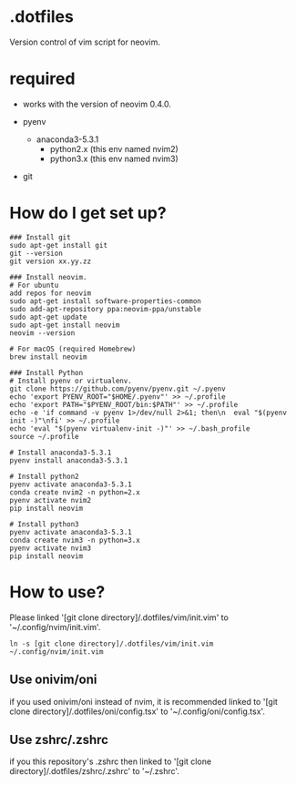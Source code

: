 # .dotfiles
Version control of vim script for neovim.

# required
- works with the version of neovim 0.4.0.
- pyenv
  - anaconda3-5.3.1
    - python2.x (this env named nvim2)
    - python3.x (this env named nvim3)

- git

# How do I get set up?
```
### Install git
sudo apt-get install git
git --version
git version xx.yy.zz

### Install neovim.
# For ubuntu
add repos for neovim
sudo apt-get install software-properties-common
sudo add-apt-repository ppa:neovim-ppa/unstable
sudo apt-get update
sudo apt-get install neovim
neovim --version

# For macOS (required Homebrew)
brew install neovim

### Install Python
# Install pyenv or virtualenv.
git clone https://github.com/pyenv/pyenv.git ~/.pyenv
echo 'export PYENV_ROOT="$HOME/.pyenv"' >> ~/.profile
echo 'export PATH="$PYENV_ROOT/bin:$PATH"' >> ~/.profile
echo -e 'if command -v pyenv 1>/dev/null 2>&1; then\n  eval "$(pyenv init -)"\nfi' >> ~/.profile
echo 'eval "$(pyenv virtualenv-init -)"' >> ~/.bash_profile
source ~/.profile

# Install anaconda3-5.3.1
pyenv install anaconda3-5.3.1

# Install python2
pyenv activate anaconda3-5.3.1
conda create nvim2 -n python=2.x
pyenv activate nvim2
pip install neovim

# Install python3
pyenv activate anaconda3-5.3.1
conda create nvim3 -n python=3.x
pyenv activate nvim3
pip install neovim
```
# How to use?
Please linked '[git clone directory]/.dotfiles/vim/init.vim' to '~/.config/nvim/init.vim'.
```
ln -s [git clone directory]/.dotfiles/vim/init.vim ~/.config/nvim/init.vim
```
## Use onivim/oni
if you used onivim/oni instead of nvim, it is recommended linked to '[git clone directory]/.dotfiles/oni/config.tsx' to '~/.config/oni/config.tsx'.

## Use zshrc/.zshrc
if you this repository's .zshrc then linked to '[git clone directory]/.dotfiles/zshrc/.zshrc' to '~/.zshrc'.

